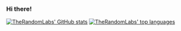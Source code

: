 ### Hi there!

[![TheRandomLabs' GitHub stats](https://github-readme-stats.vercel.app/api?username=TheRandomLabs&show_icons=true&theme=dark)](https://github.com/anuraghazra/github-readme-stats)
[![TheRandomLabs' top languages](https://github-readme-stats.vercel.app/api/top-langs/?username=TheRandomLabs&hide=rich%20text%20format&theme=dark)](https://github.com/anuraghazra/github-readme-stats)
